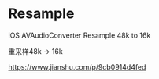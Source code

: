 # Resample
iOS AVAudioConverter Resample
48k to 16k

重采样48k -> 16k

https://www.jianshu.com/p/9cb0914d4fed
